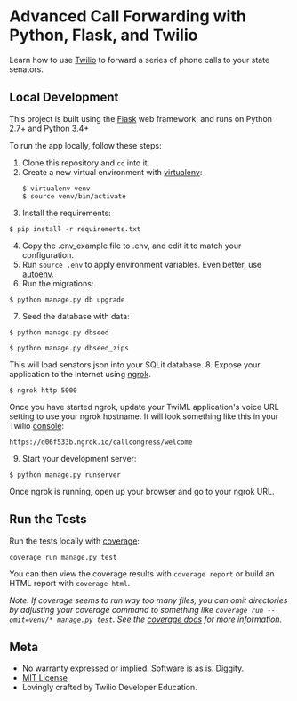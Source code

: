 # Advanced Call Forwarding with Python, Flask, and Twilio

Learn how to use [Twilio](https://www.twilio.com) to forward a series of phone calls to your state senators.

## Local Development
This project is built using the [Flask](http://flask.pocoo.org/) web framework, and runs on Python 2.7+ and Python 3.4+

To run the app locally, follow these steps:
1. Clone this repository and `cd` into it.
2. Create a new virtual environment with [virtualenv](https://virtualenv.pypa.io/en/latest/):
    ```
    $ virtualenv venv
    $ source venv/bin/activate
    ```
3. Install the requirements:
```
$ pip install -r requirements.txt
```
4. Copy the .env_example file to .env, and edit it to match your configuration.
5. Run `source .env` to apply environment variables. Even better, use [autoenv](https://github.com/kennethreitz/autoenv).
6. Run the migrations:
```
$ python manage.py db upgrade
```
7. Seed the database with data:
```
$ python manage.py dbseed
```
```
$ python manage.py dbseed_zips
```
This will load senators.json into your SQLit database.
8. Expose your application to the internet using [ngrok](https://www.twilio.com/blog/2015/09/6-awesome-reasons-to-use-ngrok-when-testing-webhooks.html).
```
$ ngrok http 5000
```
Once you have started ngrok, update your TwiML application's voice URL setting to use your ngrok hostname. It will look something like this in your Twilio [console](https://www.twilio.com/console/phone-numbers/):
```
https://d06f533b.ngrok.io/callcongress/welcome
```
9. Start your development server:
```
$ python manage.py runserver
```
Once ngrok is running, open up your browser and go to your ngrok URL.


## Run the Tests
Run the tests locally with [coverage](http://coverage.readthedocs.org/):
```
coverage run manage.py test
```
You can then view the coverage results with `coverage report` or build an HTML report with `coverage html`.

*Note: If coverage seems to run way too many files, you can omit directories by adjusting your coverage command to something like `coverage run --omit=venv/* manage.py test`. See the [coverage docs](http://coverage.readthedocs.org/) for more information.*

## Meta
* No warranty expressed or implied. Software is as is. Diggity.
* [MIT License](https://opensource.org/licenses/mit-license.html)
* Lovingly crafted by Twilio Developer Education.
